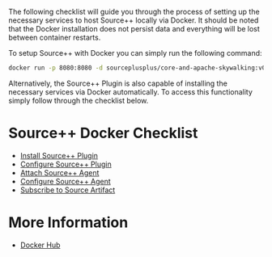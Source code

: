 The following checklist will guide you through the process of setting up the necessary services to host Source++ locally via Docker. It should be noted that the Docker installation does not persist data and everything will be lost between container restarts.

To setup Source++ with Docker you can simply run the following command:

```bash
docker run -p 8080:8080 -d sourceplusplus/core-and-apache-skywalking:v0.2.0-alpha
```

Alternatively, the Source++ Plugin is also capable of installing the necessary services via Docker automatically. To access this functionality simply follow through the checklist below.

# Source++ Docker Checklist

- [Install Source++ Plugin](./05-install-source-plugin.md)
- [Configure Source++ Plugin](./06-configure-source-plugin.md)
- [Attach Source++ Agent](./07-attach-source-agent.md)
- [Configure Source++ Agent](./08-configure-source-agent.md)
- [Subscribe to Source Artifact](./09-subscribe-to-artifact.md)

# More Information

 - [Docker Hub](https://hub.docker.com/r/sourceplusplus/core-and-apache-skywalking)
